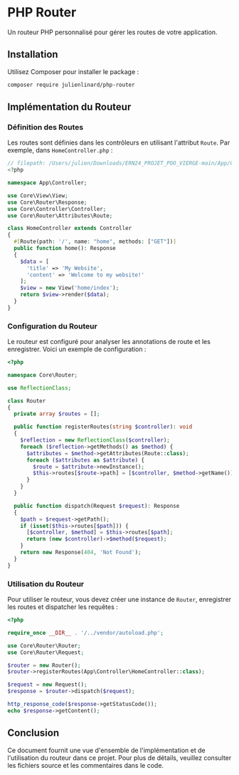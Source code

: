 # PHP Router

Un routeur PHP personnalisé pour gérer les routes de votre application.

## Installation

Utilisez Composer pour installer le package :

```bash
composer require julienlinard/php-router
```

## Implémentation du Routeur

### Définition des Routes

Les routes sont définies dans les contrôleurs en utilisant l'attribut `Route`. Par exemple, dans `HomeController.php` :

```php
// filepath: /Users/julien/Downloads/ERN24_PROJET_POO_VIERGE-main/App/Controller/HomeController.php
<?php

namespace App\Controller;

use Core\View\View;
use Core\Router\Response;
use Core\Controller\Controller;
use Core\Router\Attributes\Route;

class HomeController extends Controller
{
  #[Route(path: '/', name: "home", methods: ["GET"])]
  public function home(): Response
  {
    $data = [
      'title' => 'My Website',
      'content' => 'Welcome to my website!'
    ];
    $view = new View('home/index');
    return $view->render($data);
  }
}
```

### Configuration du Routeur

Le routeur est configuré pour analyser les annotations de route et les enregistrer. Voici un exemple de configuration :

```php
<?php

namespace Core\Router;

use ReflectionClass;

class Router
{
  private array $routes = [];

  public function registerRoutes(string $controller): void
  {
    $reflection = new ReflectionClass($controller);
    foreach ($reflection->getMethods() as $method) {
      $attributes = $method->getAttributes(Route::class);
      foreach ($attributes as $attribute) {
        $route = $attribute->newInstance();
        $this->routes[$route->path] = [$controller, $method->getName()];
      }
    }
  }

  public function dispatch(Request $request): Response
  {
    $path = $request->getPath();
    if (isset($this->routes[$path])) {
      [$controller, $method] = $this->routes[$path];
      return (new $controller)->$method($request);
    }
    return new Response(404, 'Not Found');
  }
}
```

### Utilisation du Routeur

Pour utiliser le routeur, vous devez créer une instance de `Router`, enregistrer les routes et dispatcher les requêtes :

```php
<?php

require_once __DIR__ . '/../vendor/autoload.php';

use Core\Router\Router;
use Core\Router\Request;

$router = new Router();
$router->registerRoutes(App\Controller\HomeController::class);

$request = new Request();
$response = $router->dispatch($request);

http_response_code($response->getStatusCode());
echo $response->getContent();
```

## Conclusion

Ce document fournit une vue d'ensemble de l'implémentation et de l'utilisation du routeur dans ce projet. Pour plus de détails, veuillez consulter les fichiers source et les commentaires dans le code.
